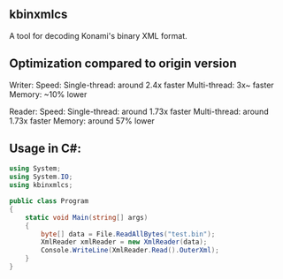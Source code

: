 ## kbinxmlcs

A tool for decoding Konami's binary XML format.

## Optimization compared to origin version

Writer:
Speed:
Single-thread: around 2.4x faster
Multi-thread: 3x~ faster
Memory: ~10% lower

Reader:
Speed:
Single-thread: around 1.73x faster
Multi-thread: around 1.73x faster
Memory: around 57% lower

## Usage in C#:

```cs
using System;
using System.IO;
using kbinxmlcs;

public class Program
{
    static void Main(string[] args)
    {
        byte[] data = File.ReadAllBytes("test.bin");
        XmlReader xmlReader = new XmlReader(data);
        Console.WriteLine(XmlReader.Read().OuterXml);
    }
}
```
